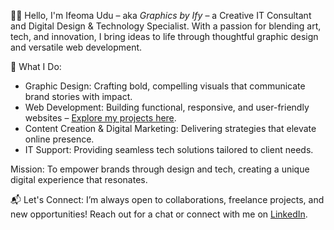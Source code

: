 👋🏽 Hello, I'm Ifeoma Udu – aka *Graphics by Ify* – a Creative IT Consultant and Digital Design & Technology Specialist. With a passion for blending art, tech, and innovation, I bring ideas to life through thoughtful graphic design and versatile web development.

🔸 What I Do:  
- Graphic Design: Crafting bold, compelling visuals that communicate brand stories with impact.
- Web Development: Building functional, responsive, and user-friendly websites – [Explore my projects here](https://github.com/username).
- Content Creation & Digital Marketing: Delivering strategies that elevate online presence.
- IT Support: Providing seamless tech solutions tailored to client needs.

Mission: To empower brands through design and tech, creating a unique digital experience that resonates.

📬 Let's Connect: I’m always open to collaborations, freelance projects, and new opportunities! Reach out for a chat or connect with me on [LinkedIn](https://linkedin.com/in/ifeomaudu).
